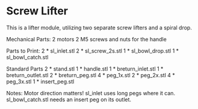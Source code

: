 # Screw Lifter
This is a lifter module, utilizing two separate screw lifters and a spiral drop.

Mechanical Parts:
2 motors
2 M5 screws and nuts for the handle

Parts to Print:
2 * sl_inlet.stl
2 * sl_screw_2s.stl
1 * sl_bowl_drop.stl
1 * sl_bowl_catch.stl

Standard Parts
2 * stand.stl
1 * handle.stl
1 * breturn_inlet.stl
1 * breturn_outlet.stl
2 * breturn_peg.stl
4 * peg_1x.stl
2 * peg_2x.stl
4 * peg_3x.stl
1 * insert_peg.stl

Notes:
Motor direction matters!
sl_inlet uses long pegs where it can.
sl_bowl_catch.stl needs an insert peg on its outlet.

